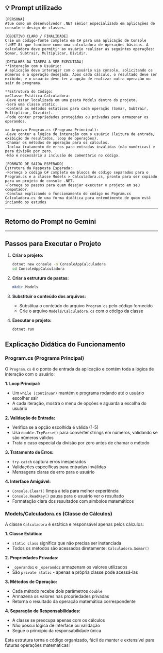 ﻿
## 💡 Prompt utilizado

```
[PERSONA] 
Atue como um desenvolvedor .NET sênior especializado em aplicações de console e design de classes.

[OBJETIVO CLARO / FINALIDADE] 
Crie um código-fonte completo em C# para uma aplicação de Console (.NET 8) que funcione como uma calculadora de operações básicas. A calculadora deve permitir ao usuário realizar as seguintes operações: Somar, Subtrair, Multiplicar, Dividir.

[DETALHES DA TAREFA A SER EXECUTADA]
**Interação com o Usuário:
A aplicação deve interagir com o usuário via console, solicitando os números e a operação desejada. Após cada cálculo, o resultado deve ser exibido, e o usuário deve ter a opção de realizar outra operação ou sair do programa.

**Estrutura do Código: 
=>Classe Estática Calculadora:
-Deve estar localizada em uma pasta Models dentro do projeto.
-Será uma classe static.
-Conterá os métodos estaticos para cada operação (Somar, Subtrair, Multiplicar, Dividir).
-Pode conter propriedades protegidas ou privadas para armazenar os operandos.

=> Arquivo Program.cs (Programa Principal):
-Deve conter a lógica de interação com o usuário (leitura de entrada, exibição de resultados, loop de operações).
-Chamar os métodos de operação para os cálculos.
-Inclua tratamento de erros para entradas inválidas (não numéricas) e para divisão por zero.
-Não é necessário a inclusão de comentário no código.

[FORMATO DE SAIDA ESPERADO] 
Estrutura da Resposta Esperada: 
-Forneça o código C# completo em blocos de código separados para o Program.cs e a classe Models > Calculadora.cs, pronto para ser copiado para um projeto de console .NET. 
-Forneça os passos para quem desejar executar o projeto em seu computador.
-Conclua explicando o funcionamento do código no Pogram.cs  Calculadora.cs de uma forma didática para entendimento de quem está inciando os estudos
```

---

## Retorno do Prompt no Gemini

---

## Passos para Executar o Projeto

1. **Criar o projeto:**
   ```bash
   dotnet new console -n ConsoleAppCalculadora
   cd ConsoleAppCalculadora
   ```

2. **Criar a estrutura de pastas:**
   ```bash
   mkdir Models
   ```

3. **Substituir o conteúdo dos arquivos:**
   - Substitua o conteúdo do arquivo `Program.cs` pelo código fornecido
   - Crie o arquivo `Models/Calculadora.cs` com o código da classe

4. **Executar o projeto:**
   ```bash
   dotnet run
   ```

## Explicação Didática do Funcionamento

### **Program.cs (Programa Principal)**

O `Program.cs` é o ponto de entrada da aplicação e contém toda a lógica de interação com o usuário:

**1. Loop Principal:**
- Um `while (continuar)` mantém o programa rodando até o usuário escolher sair
- A cada iteração, mostra o menu de opções e aguarda a escolha do usuário

**2. Validação de Entrada:**
- Verifica se a opção escolhida é válida (1-5)
- Usa `double.TryParse()` para converter strings em números, validando se são números válidos
- Trata o caso especial da divisão por zero antes de chamar o método

**3. Tratamento de Erros:**
- `try-catch` captura erros inesperados
- Validações específicas para entradas inválidas
- Mensagens claras de erro para o usuário

**4. Interface Amigável:**
- `Console.Clear()` limpa a tela para melhor experiência
- `Console.ReadKey()` pausa para o usuário ver o resultado
- Formatação clara dos resultados com símbolos matemáticos

### **Models/Calculadora.cs (Classe de Cálculos)**

A classe `Calculadora` é estática e responsável apenas pelos cálculos:

**1. Classe Estática:**
- `static class` significa que não precisa ser instanciada
- Todos os métodos são acessados diretamente: `Calculadora.Somar()`

**2. Propriedades Privadas:**
- `_operando1` e `_operando2` armazenam os valores utilizados
- São `private static` - apenas a própria classe pode acessá-las

**3. Métodos de Operação:**
- Cada método recebe dois parâmetros `double`
- Armazena os valores nas propriedades privadas
- Retorna o resultado da operação matemática correspondente

**4. Separação de Responsabilidades:**
- A classe se preocupa apenas com os cálculos
- Não possui lógica de interface ou validação
- Segue o princípio da responsabilidade única

Esta estrutura torna o código organizado, fácil de manter e extensível para futuras operações matemáticas!